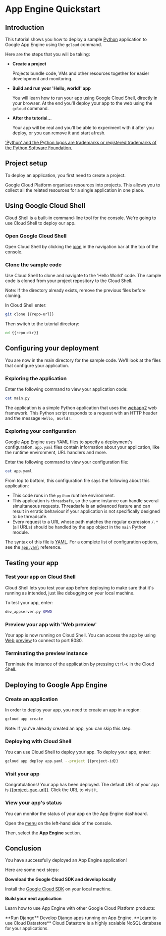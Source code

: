 # App Engine Quickstart

<walkthrough-tutorial-url url="https://cloud.google.com/appengine/docs/python/quickstart"></walkthrough-tutorial-url>
<walkthrough-watcher-constant value="https://github.com/GoogleCloudPlatform/python-docs-samples" key="repo-url"></walkthrough-watcher-constant>
<walkthrough-watcher-constant value="python-docs-samples/appengine/standard/hello_world" key="repo-dir"></walkthrough-watcher-constant>

## Introduction

This tutorial shows you how to deploy a sample [Python](https://python.org/)
application to Google App Engine using the `gcloud` command.

Here are the steps that you will be taking:

  *  **Create a project**

     Projects bundle code, VMs and other resources together for easier
development and monitoring.

  *  **Build and run your 'Hello, world!' app**

     You will learn how to run your app using Google Cloud Shell, directly in your
browser. At the end you'll deploy your app to the web using the `gcloud`
command.

  *  **After the tutorial…**

     Your app will be real and you'll be able to experiment with it after you
deploy, or you can remove it and start afresh.

['Python' and the Python logos are trademarks or registered trademarks of the
Python Software Foundation.](walkthrough://footnote)

## Project setup

To deploy an application, you first need to create a project.

Google Cloud Platform organises resources into projects. This allows you to
collect all the related resources for a single application in one place.

<walkthrough-devshell-precreate></walkthrough-devshell-precreate>

<walkthrough-project-setup></walkthrough-project-setup>

## Using Google Cloud Shell

Cloud Shell is a built-in command-line tool for the console. We're going to use
Cloud Shell to deploy our app.

### Open Google Cloud Shell

Open Cloud Shell by clicking the
<walkthrough-cloud-shell-icon></walkthrough-cloud-shell-icon>
[icon][spotlight-open-devshell] in the navigation bar at the top of the console.

### Clone the sample code

Use Cloud Shell to clone and navigate to the 'Hello World' code. The sample code
is cloned from your project repository to the Cloud Shell.

Note: If the directory already exists, remove the previous files before cloning.

In Cloud Shell enter:

```bash
git clone {{repo-url}}
```

Then switch to the tutorial directory:

```bash
cd {{repo-dir}}
```

## Configuring your deployment

You are now in the main directory for the sample code. We'll look at the files
that configure your application.

### Exploring the application

Enter the following command to view your application code:

```bash
cat main.py
```

The application is a simple Python application that uses the
[webapp2](https://webapp2.readthedocs.io/) web framework. This Python script
responds to a request with an HTTP header and the message `Hello, World!`.

### Exploring your configuration

Google App Engine uses YAML files to specify a deployment's configuration.
`app.yaml` files contain information about your application, like the runtime
environment, URL handlers and more.

Enter the following command to view your configuration file:

```bash
cat app.yaml
```

From top to bottom, this configuration file says the following about this
application:

  *  This code runs in the `python` runtime environment.
  *  This application is `threadsafe`, so the same instance can handle several
     simultaneous requests. Threadsafe is an advanced feature and can result in
     erratic behaviour if your application is not specifically designed to be
     threadsafe.
  *  Every request to a URL whose path matches the regular expression `/.*` (all
     URLs) should be handled by the app object in the `main` Python module.

The syntax of this file is [YAML](http://www.yaml.org). For a complete list of
configuration options, see the [`app.yaml`][app-yaml-reference] reference.

## Testing your app

### Test your app on Cloud Shell

Cloud Shell lets you test your app before deploying to make sure that it's running as
intended, just like debugging on your local machine.

To test your app, enter:

```bash
dev_appserver.py $PWD
```

### Preview your app with 'Web preview'

Your app is now running on Cloud Shell. You can access the app by using [Web
preview][spotlight-web-preview]
<walkthrough-web-preview-icon></walkthrough-web-preview-icon> to connect to port
8080.

### Terminating the preview instance

Terminate the instance of the application by pressing `Ctrl+C` in the Cloud
Shell.

## Deploying to Google App Engine

### Create an application

In order to deploy your app, you need to create an app in a region:

```bash
gcloud app create
```

Note: If you've already created an app, you can skip this step.

### Deploying with Cloud Shell

You can use Cloud Shell to deploy your app. To deploy your app, enter:

```bash
gcloud app deploy app.yaml --project {{project-id}}
```

### Visit your app

Congratulations! Your app has been deployed. The default URL of your app is
[{{project-gae-url}}](http://{{project-gae-url}}). Click the URL to visit it.

### View your app's status

You can monitor the status of your app on the App Engine dashboard.

Open the [menu][spotlight-console-menu] on the left-hand side of the console.

Then, select the **App Engine** section.

<walkthrough-menu-navigation sectionid="APPENGINE_SECTION"></walkthrough-menu-navigation>

## Conclusion

<walkthrough-conclusion-trophy></walkthrough-conclusion-trophy>

You have successfully deployed an App Engine application!

Here are some next steps:

**Download the Google Cloud SDK and develop locally**

Install the [Google Cloud SDK][cloud-sdk-installer] on your local machine.

**Build your next application**

Learn how to use App Engine with other Google Cloud Platform products:

<walkthrough-tutorial-card label="django" url="python/django/appengine" icon="APPENGINE_SECTION">
  **Run Django**
  Develop Django apps running on App Engine.
</walkthrough-tutorial-card>

<walkthrough-tutorial-card label="datastore" url="appengine/docs/python/datastore/" icon="DATASTORE_SECTION">
  **Learn to use Cloud Datastore**
  Cloud Datastore is a highly scalable NoSQL database for your applications.
</walkthrough-tutorial-card>

[app-yaml-reference]: https://cloud.google.com/appengine/docs/standard/python/config/appref
[cloud-sdk-installer]: https://cloud.google.com/sdk/downloads#interactive
[spotlight-console-menu]: walkthrough://spotlight-pointer?spotlightId=console-nav-menu
[spotlight-open-devshell]: walkthrough://spotlight-pointer?spotlightId=devshell-activate-button
[spotlight-web-preview]: walkthrough://spotlight-pointer?spotlightId=devshell-web-preview-button
